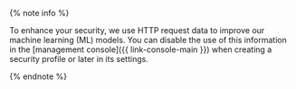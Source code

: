 {% note info %}

To enhance your security, we use HTTP request data to improve our machine learning (ML) models. You can disable the use of this information in the [management console]({{ link-console-main }}) when creating a security profile or later in its settings.

{% endnote %}